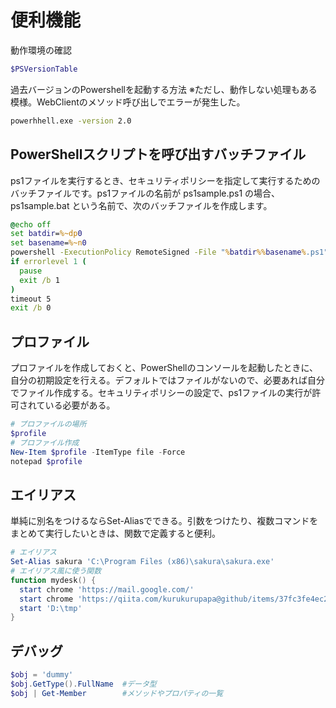 
# 便利機能

動作環境の確認

```powershell
$PSVersionTable
```

過去バージョンのPowershellを起動する方法
※ただし、動作しない処理もある模様。WebClientのメソッド呼び出しでエラーが発生した。

```bat
powerhhell.exe -version 2.0
```

## PowerShellスクリプトを呼び出すバッチファイル

ps1ファイルを実行するとき、セキュリティポリシーを指定して実行するためのバッチファイルです。ps1ファイルの名前が ps1sample.ps1 の場合、ps1sample.bat という名前で、次のバッチファイルを作成します。

```bat:ps1sample.bat
@echo off
set batdir=%~dp0
set basename=%~n0
powershell -ExecutionPolicy RemoteSigned -File "%batdir%%basename%.ps1" %*
if errorlevel 1 (
  pause
  exit /b 1
)
timeout 5
exit /b 0
```

## プロファイル

プロファイルを作成しておくと、PowerShellのコンソールを起動したときに、自分の初期設定を行える。デフォルトではファイルがないので、必要あれば自分でファイル作成する。セキュリティポリシーの設定で、ps1ファイルの実行が許可されている必要がある。

```powershell
# プロファイルの場所
$profile
# プロファイル作成
New-Item $profile -ItemType file -Force
notepad $profile
```

## エイリアス

単純に別名をつけるならSet-Aliasでできる。引数をつけたり、複数コマンドをまとめて実行したいときは、関数で定義すると便利。

```powershell
# エイリアス
Set-Alias sakura 'C:\Program Files (x86)\sakura\sakura.exe'
# エイリアス風に使う関数
function mydesk() {
  start chrome 'https://mail.google.com/'
  start chrome 'https://qiita.com/kurukurupapa@github/items/37fc3fe4ec27612ab7df'
  start 'D:\tmp'
}
```

## デバッグ

```powershell
$obj = 'dummy'
$obj.GetType().FullName  #データ型
$obj | Get-Member        #メソッドやプロパティの一覧
```
